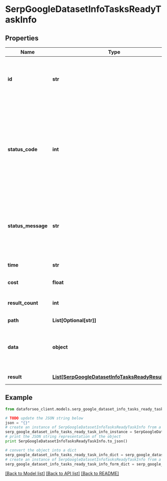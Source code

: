# SerpGoogleDatasetInfoTasksReadyTaskInfo


## Properties

Name | Type | Description | Notes
------------ | ------------- | ------------- | -------------
**id** | **str** | task identifier unique task identifier in our system in the UUID format | [optional] 
**status_code** | **int** | status code of the task generated by DataForSEO, can be within the following range: 10000-60000 you can find the full list of the response codes here | [optional] 
**status_message** | **str** | informational message of the task you can find the full list of general informational messages here | [optional] 
**time** | **str** | execution time, seconds | [optional] 
**cost** | **float** | total tasks cost, USD | [optional] 
**result_count** | **int** | number of elements in the result array | [optional] 
**path** | **List[Optional[str]]** | URL path | [optional] 
**data** | **object** | contains the same parameters that you specified in the POST request | [optional] 
**result** | [**List[SerpGoogleDatasetInfoTasksReadyResultInfo]**](SerpGoogleDatasetInfoTasksReadyResultInfo.md) | array of results | [optional] 

## Example

```python
from dataforseo_client.models.serp_google_dataset_info_tasks_ready_task_info import SerpGoogleDatasetInfoTasksReadyTaskInfo

# TODO update the JSON string below
json = "{}"
# create an instance of SerpGoogleDatasetInfoTasksReadyTaskInfo from a JSON string
serp_google_dataset_info_tasks_ready_task_info_instance = SerpGoogleDatasetInfoTasksReadyTaskInfo.from_json(json)
# print the JSON string representation of the object
print SerpGoogleDatasetInfoTasksReadyTaskInfo.to_json()

# convert the object into a dict
serp_google_dataset_info_tasks_ready_task_info_dict = serp_google_dataset_info_tasks_ready_task_info_instance.to_dict()
# create an instance of SerpGoogleDatasetInfoTasksReadyTaskInfo from a dict
serp_google_dataset_info_tasks_ready_task_info_form_dict = serp_google_dataset_info_tasks_ready_task_info.from_dict(serp_google_dataset_info_tasks_ready_task_info_dict)
```
[[Back to Model list]](../README.md#documentation-for-models) [[Back to API list]](../README.md#documentation-for-api-endpoints) [[Back to README]](../README.md)


